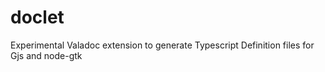 # doclet
Experimental Valadoc extension to generate Typescript Definition files for Gjs and node-gtk
